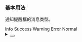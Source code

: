 ### 基本用法

通知提醒框的消息类型。

<div class="cell-demo vp-raw">
  <yc-space>
    <yc-button
      type="primary"
      @click="this.$notification.info('This is an info message!')">
      Info
    </yc-button>
    <yc-button
      type="primary"
      status="success"
      @click="this.$notification.success('This is a success message!')">
      Success
    </yc-button>
    <yc-button
      type="primary"
      status="warning"
      @click="this.$notification.warning('This is a warning message!')">
      Warning
    </yc-button>
    <yc-button
      type="primary"
      status="danger"
      @click="this.$notification.error('This is an error message!')">
      Error
    </yc-button>
    <yc-button
      type="secondary"
      @click="
          this.$notification.info({
            content: 'This is an error message!',
            showIcon: false,
          })
      ">
      Normal
    </yc-button>
  </yc-space>
</div>

<script setup></script>

<details>
<summary>
 <button class="code-btn"  >
    <icon-code />
 </button>
</summary>

```vue
<template>
  <yc-space>
    <yc-button
      type="primary"
      @click="this.$notification.info('This is an info message!')">
      Info
    </yc-button>
    <yc-button
      type="primary"
      status="success"
      @click="this.$notification.success('This is a success message!')">
      Success
    </yc-button>
    <yc-button
      type="primary"
      status="warning"
      @click="this.$notification.warning('This is a warning message!')">
      Warning
    </yc-button>
    <yc-button
      type="primary"
      status="danger"
      @click="this.$notification.error('This is an error message!')">
      Error
    </yc-button>
    <yc-button
      type="secondary"
      @click="
        this.$notification.info({
          content: 'This is an error message!',
          showIcon: false,
        })
      ">
      Normal
    </yc-button>
  </yc-space>
</template>

<script setup></script>
```

</details>
